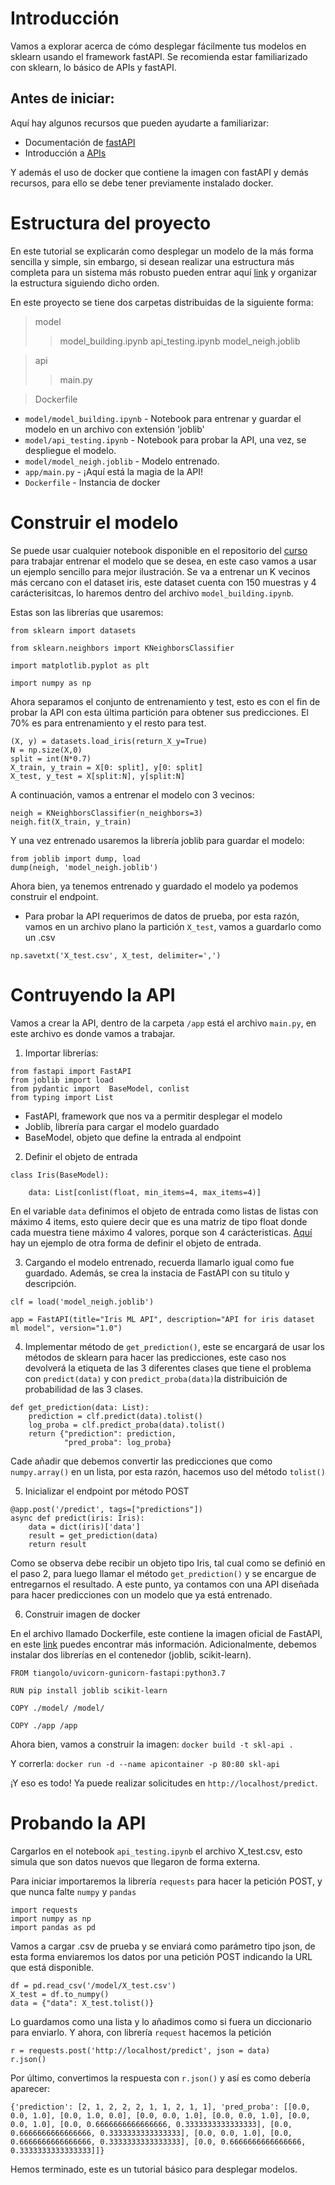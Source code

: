 # Introducción

Vamos a explorar acerca de cómo desplegar fácilmente tus modelos en sklearn usando el framework fastAPI. Se recomienda estar familiarizado con sklearn, lo básico de APIs y fastAPI. 

## Antes de iniciar:


Aquí hay algunos recursos que pueden ayudarte a familiarizar:


* Documentación de [fastAPI](https://fastapi.tiangolo.com/)
* Introducción a [APIs](https://www.freecodecamp.org/news/what-is-an-api-in-english-please-b880a3214a82/)

Y además el uso de docker que contiene la imagen con fastAPI y demás recursos, para ello se debe tener previamente instalado docker.

# Estructura del proyecto

En este tutorial se explicarán como desplegar un modelo de la más forma sencilla y simple, sin embargo, si desean realizar una estructura más completa para un sistema más robusto pueden entrar aquí [link](https://github.com/eightBEC/fastapi-ml-skeleton/tree/master/fastapi_skeleton) y organizar la estructura siguiendo dicho orden.

En este proyecto se tiene dos carpetas distribuidas de la siguiente forma:

> model
> > model_building.ipynb
> > api_testing.ipynb
> > model_neigh.joblib

> api
> > main.py

> Dockerfile


* `model/model_building.ipynb` -  Notebook para entrenar y guardar el modelo en un archivo con extensión 'joblib' 
* `model/api_testing.ipynb` - Notebook para probar la API, una vez, se despliegue el modelo.
* `model/model_neigh.joblib` - Modelo entrenado.
* `app/main.py` - ¡Aquí está la magia de la API!
* `Dockerfile` - Instancia de docker


# Construir el modelo

Se puede usar cualquier notebook disponible en el repositorio del [curso](https://github.com/jdariasl/ML_IntroductoryCourse/tree/master/Labs) para trabajar entrenar el modelo que se desea, en este caso vamos a usar un ejemplo sencillo para mejor ilustración. Se va a entrenar un K vecinos más cercano con el dataset iris, este dataset cuenta con 150 muestras y 4 carácterisitcas, lo haremos dentro del archivo `model_building.ipynb`.

Estas son las librerías que usaremos:
```
from sklearn import datasets

from sklearn.neighbors import KNeighborsClassifier

import matplotlib.pyplot as plt

import numpy as np
```

Ahora separamos el conjunto de entrenamiento y test,  esto es con el fin de probar la API con esta última partición para obtener sus predicciones. El 70% es para entrenamiento y el resto para test.

```
(X, y) = datasets.load_iris(return_X_y=True)
N = np.size(X,0)
split = int(N*0.7)
X_train, y_train = X[0: split], y[0: split]
X_test, y_test = X[split:N], y[split:N]
```

A continuación, vamos a entrenar el modelo con 3 vecinos:

```
neigh = KNeighborsClassifier(n_neighbors=3)
neigh.fit(X_train, y_train)
```

Y una vez entrenado usaremos la librería joblib para guardar el modelo:

```
from joblib import dump, load
dump(neigh, 'model_neigh.joblib')
```

Ahora bien, ya tenemos entrenado y guardado el modelo ya podemos construir el endpoint.

* Para probar la API requerimos de datos de prueba, por esta razón, vamos en un archivo plano la partición `X_test`, vamos a guardarlo como un .csv

`np.savetxt('X_test.csv', X_test, delimiter=',')`

# Contruyendo la API

Vamos a crear la API, dentro de la carpeta `/app` está el archivo `main.py`, en este archivo es donde vamos a trabajar.

1. Importar librerías:

```
from fastapi import FastAPI
from joblib import load
from pydantic import  BaseModel, conlist
from typing import List
```


* FastAPI, framework que nos va a permitir desplegar el modelo
* Joblib, librería para cargar el modelo guardado
* BaseModel, objeto que define la entrada al endpoint

2. Definir el objeto de entrada

```
class Iris(BaseModel):

    data: List[conlist(float, min_items=4, max_items=4)]
```
En el variable `data` definimos el objeto de entrada como listas de listas con máximo 4 items, esto quiere decir que es una matriz de tipo float donde cada muestra tiene máximo 4 valores, porque son 4 carácteristicas. [Aquí](https://github.com/eightBEC/fastapi-ml-skeleton/blob/f4f1e6e378093786f96d9db82ad0473645a0c7e4/fastapi_skeleton/models/payload.py) hay un ejemplo de otra forma de definir el objeto de entrada.

3. Cargando el modelo entrenado, recuerda llamarlo igual como fue guardado. Además, se crea la instacia de FastAPI con su titulo y descripción.
```
clf = load('model_neigh.joblib')

app = FastAPI(title="Iris ML API", description="API for iris dataset ml model", version="1.0")

```

4. Implementar método de `get_prediction()`, este se encargará de usar los métodos de sklearn para hacer las predicciones, este caso nos devolverá la etiqueta de las 3 diferentes clases que tiene el problema con `predict(data)` y con `predict_proba(data)`la distribuición de probabilidad de las 3 clases.

```
def get_prediction(data: List):
    prediction = clf.predict(data).tolist()
    log_proba = clf.predict_proba(data).tolist()
    return {"prediction": prediction,
            "pred_proba": log_proba}
```  

Cade añadir que debemos convertir las predicciones que como `numpy.array()` en un lista, por esta razón, hacemos uso del método `tolist()`

5. Inicializar el endpoint por método POST

```
@app.post('/predict', tags=["predictions"])
async def predict(iris: Iris):
    data = dict(iris)['data']
    result = get_prediction(data)
    return result
```

Como se observa debe recibir un objeto tipo Iris, tal cual como se definió en el paso 2, para luego llamar el método `get_prediction()` y se encargue de entregarnos el resultado.
A este punto, ya contamos con una API diseñada para hacer predicciones con un modelo que ya está entrenado. 

6. Construir imagen de docker

En el archivo llamado Dockerfile, este contiene la imagen oficial de FastAPI, en este [link](https://fastapi.tiangolo.com/deployment/) puedes encontrar más información.
Adicionalmente, debemos instalar dos librerías en el contenedor (joblib, scikit-learn).

```
FROM tiangolo/uvicorn-gunicorn-fastapi:python3.7

RUN pip install joblib scikit-learn

COPY ./model/ /model/

COPY ./app /app
```

Ahora bien, vamos a construir la imagen:
`docker build -t skl-api .`


Y correrla:
`docker run -d --name apicontainer -p 80:80 skl-api`

¡Y eso es todo! Ya puede realizar solicitudes en `http://localhost/predict`.


# Probando la API
Cargarlos en el notebook `api_testing.ipynb` el archivo X_test.csv, esto simula que son datos nuevos que llegaron de forma externa.

Para iniciar importaremos la librería `requests` para hacer la petición POST, y que nunca falte `numpy` y `pandas`

```
import requests
import numpy as np
import pandas as pd
```

Vamos a cargar .csv de prueba y se enviará como parámetro tipo json, de esta forma enviaremos los datos por una petición POST indicando la URL que está disponible.

```
df = pd.read_csv('/model/X_test.csv')
X_test = df.to_numpy()
data = {"data": X_test.tolist()}
```
Lo guardamos como una lista y lo añadimos como si fuera un diccionario para enviarlo.
Y ahora, con librería `request` hacemos la petición 
```
r = requests.post('http://localhost/predict', json = data)
r.json()

```

Por último, convertimos la respuesta con `r.json()` y así es como debería aparecer:

`{'prediction': [2, 1, 2, 2, 2, 1, 1, 2, 1, 1],
 'pred_proba': [[0.0, 0.0, 1.0],
  [0.0, 1.0, 0.0],
  [0.0, 0.0, 1.0],
  [0.0, 0.0, 1.0],
  [0.0, 0.0, 1.0],
  [0.0, 0.6666666666666666, 0.3333333333333333],
  [0.0, 0.6666666666666666, 0.3333333333333333],
  [0.0, 0.0, 1.0],
  [0.0, 0.6666666666666666, 0.3333333333333333],
  [0.0, 0.6666666666666666, 0.3333333333333333]]}`

Hemos terminado, este es un tutorial básico para desplegar modelos.



